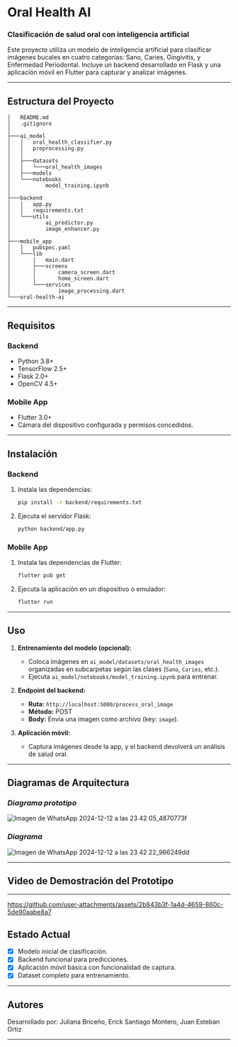 # **Oral Health AI**
### **Clasificación de salud oral con inteligencia artificial**

Este proyecto utiliza un modelo de inteligencia artificial para clasificar imágenes bucales en cuatro categorías: Sano, Caries, Gingivitis, y Enfermedad Periodontal. Incluye un backend desarrollado en Flask y una aplicación móvil en Flutter para capturar y analizar imágenes.

---

## **Estructura del Proyecto**

```plaintext
│   README.md
│   .gitignore
│
├───ai_model
│   │   oral_health_classifier.py
│   │   preprocessing.py
│   │
│   ├───datasets
│   │   └───oral_health_images
│   ├───models
│   └───notebooks
│           model_training.ipynb
│
├───backend
│   │   app.py
│   │   requirements.txt
│   └───utils
│           ai_predictor.py
│           image_enhancer.py
│
├───mobile_app
│   │   pubspec.yaml
│   └───lib
│       │   main.dart
│       ├───screens
│       │       camera_screen.dart
│       │       home_screen.dart
│       └───services
│               image_processing.dart
└───oral-health-ai
```

---

## **Requisitos**

### **Backend**
- Python 3.8+
- TensorFlow 2.5+
- Flask 2.0+
- OpenCV 4.5+

### **Mobile App**
- Flutter 3.0+
- Cámara del dispositivo configurada y permisos concedidos.

---

## **Instalación**

### **Backend**
1. Instala las dependencias:
    ```bash
    pip install -r backend/requirements.txt
    ```
2. Ejecuta el servidor Flask:
    ```bash
    python backend/app.py
    ```

### **Mobile App**
1. Instala las dependencias de Flutter:
    ```bash
    flutter pub get
    ```
2. Ejecuta la aplicación en un dispositivo o emulador:
    ```bash
    flutter run
    ```

---

## **Uso**

1. **Entrenamiento del modelo (opcional):**
    - Coloca imágenes en `ai_model/datasets/oral_health_images` organizadas en subcarpetas según las clases (`Sano`, `Caries`, etc.).
    - Ejecuta `ai_model/notebooks/model_training.ipynb` para entrenar.

2. **Endpoint del backend:**
    - **Ruta:** `http://localhost:5000/process_oral_image`
    - **Método:** POST
    - **Body:** Envía una imagen como archivo (key: `image`).

3. **Aplicación móvil:**
    - Captura imágenes desde la app, y el backend devolverá un análisis de salud oral.

---
## **Diagramas de Arquitectura**

### ***Diagrama prototipo***
![Imagen de WhatsApp 2024-12-12 a las 23 42 05_4870773f](https://github.com/user-attachments/assets/64960952-5780-499f-8760-809b246a4609)

### ***Diagrama***
![Imagen de WhatsApp 2024-12-12 a las 23 42 22_966249dd](https://github.com/user-attachments/assets/e9fe2842-dfe4-4916-ab2f-0a7b00fdad88)

---

## **Video de Demostración del Prototipo**

---


https://github.com/user-attachments/assets/2b843b3f-1a4d-4659-860c-5de90aabe8a7



## **Estado Actual**

- [x] Modelo inicial de clasificación.
- [x] Backend funcional para predicciones.
- [x] Aplicación móvil básica con funcionalidad de captura.
- [x] Dataset completo para entrenamiento.
---

## **Autores**
Desarrollado por: Juliana Briceño, Erick Santiago Montero, Juan Esteban Ortiz

---

